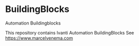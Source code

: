 # BuildingBlocks
Automation Buildingblocks

This repository contains Ivanti Automation BuildingBlocks
See https://www.marcelvenema.com
